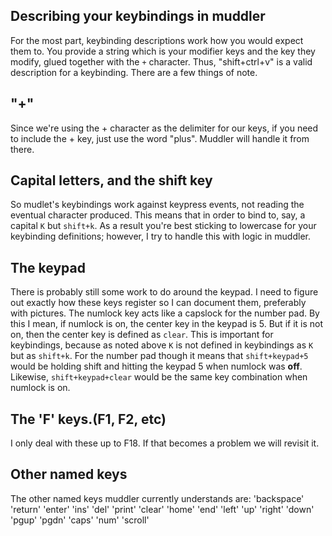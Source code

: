 ## Describing your keybindings in muddler
For the most part, keybinding descriptions work how you would expect them to. You provide a string which is your modifier keys and the key they modify, glued together with the `+` character. Thus, "shift+ctrl+v" is a valid description for a keybinding. There are a few things of note.

## "+"
Since we're using the + character as the delimiter for our keys, if you need to include the + key, just use the word "plus". Muddler will handle it from there.

## Capital letters, and the shift key
So mudlet's keybindings work against keypress events, not reading the eventual character produced. This means that in order to bind to, say, a capital `K` but `shift+k`. As a result you're best sticking to lowercase for your keybinding definitions; however, I try to handle this with logic in muddler. 

## The keypad
There is probably still some work to do around the keypad. I need to figure out exactly how these keys register so I can document them, preferably with pictures. The numlock key acts like a capslock for the number pad. By this I mean, if numlock is on, the center key in the keypad is 5. But if it is not on, then the center key is defined as `clear`. This is important for keybindings, because as noted above `K` is not defined in keybindings as `K` but as `shift+k`. For the number pad though it means that `shift+keypad+5` would be holding shift and hitting the keypad 5 when numlock was **off**. Likewise, `shift+keypad+clear` would be the same key combination when numlock is on. 

## The 'F' keys.(F1, F2, etc)
I only deal with these up  to F18. If that becomes a problem we will revisit it.

## Other named keys
The other named keys muddler currently understands are:
'backspace'
'return'
'enter'
'ins'
'del'
'print'
'clear'
'home'
'end'
'left'
'up'
'right'
'down'
'pgup'
'pgdn'
'caps'
'num'
'scroll'